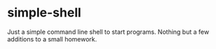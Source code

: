 # simple-shell
Just a simple command line shell to start programs. Nothing but a few additions to a small homework.
